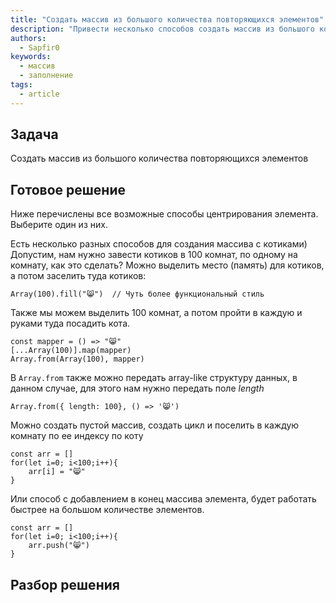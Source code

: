 ```yaml
---
title: "Создать массив из большого количества повторяющихся элементов"
description: "Привести несколько способов создать массив из большого количества повторяющихся элементов"
authors:
  - Sapfir0
keywords:
  - массив
  - заполнение
tags:
  - article
---
```


## Задача

Создать массив из большого количества повторяющихся элементов

## Готовое решение

Ниже перечислены все возможные способы центрирования элемента. Выберите один из них.

Есть несколько разных способов для создания массива с котиками) 
Допустим, нам нужно завести котиков в 100 комнат, по одному на комнату, как это сделать? Можно выделить место (память) для котиков, а потом заселить туда котиков:

```Array(100).fill("😸")  // Чуть более функциональный стиль```

Также мы можем выделить 100 комнат, а потом пройти в каждую и руками туда посадить кота.

```
const mapper = () => "😸"
[...Array(100)].map(mapper)
Array.from(Array(100), mapper)
```

В `Array.from` также можно передать array-like структуру данных, в данном случае, для этого нам нужно передать поле *length*
```
Array.from({ length: 100}, () => '😸')
```
Можно создать пустой массив, создать цикл и поселить в каждую комнату по ее индексу по коту

```
const arr = []
for(let i=0; i<100;i++){
    arr[i] = "😸"
}
```
Или способ с добавлением в конец массива элемента, будет работать быстрее на большом количестве элементов.

```
const arr = []
for(let i=0; i<100;i++){
    arr.push("😸")
}
```

## Разбор решения
